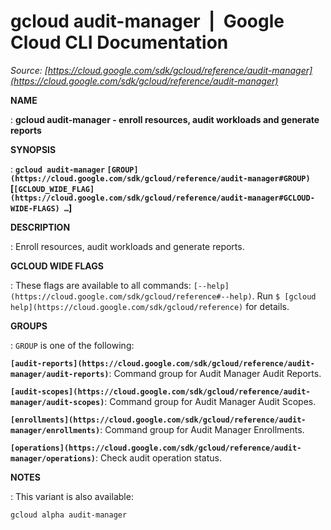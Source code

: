 # gcloud audit-manager  |  Google Cloud CLI Documentation

*Source: [https://cloud.google.com/sdk/gcloud/reference/audit-manager](https://cloud.google.com/sdk/gcloud/reference/audit-manager)*

**NAME**

: **gcloud audit-manager - enroll resources, audit workloads and generate reports**

**SYNOPSIS**

: **`gcloud audit-manager` `[GROUP](https://cloud.google.com/sdk/gcloud/reference/audit-manager#GROUP)` [`[GCLOUD_WIDE_FLAG](https://cloud.google.com/sdk/gcloud/reference/audit-manager#GCLOUD-WIDE-FLAGS) …`]**

**DESCRIPTION**

: Enroll resources, audit workloads and generate reports.

**GCLOUD WIDE FLAGS**

: These flags are available to all commands: `[--help](https://cloud.google.com/sdk/gcloud/reference#--help)`.
Run `$ [gcloud help](https://cloud.google.com/sdk/gcloud/reference)` for details.

**GROUPS**

: ``GROUP`` is one of the following:

**`[audit-reports](https://cloud.google.com/sdk/gcloud/reference/audit-manager/audit-reports)`**:
Command group for Audit Manager Audit Reports.

**`[audit-scopes](https://cloud.google.com/sdk/gcloud/reference/audit-manager/audit-scopes)`**:
Command group for Audit Manager Audit Scopes.

**`[enrollments](https://cloud.google.com/sdk/gcloud/reference/audit-manager/enrollments)`**:
Command group for Audit Manager Enrollments.

**`[operations](https://cloud.google.com/sdk/gcloud/reference/audit-manager/operations)`**:
Check audit operation status.

**NOTES**

: This variant is also available:

```
gcloud alpha audit-manager
```